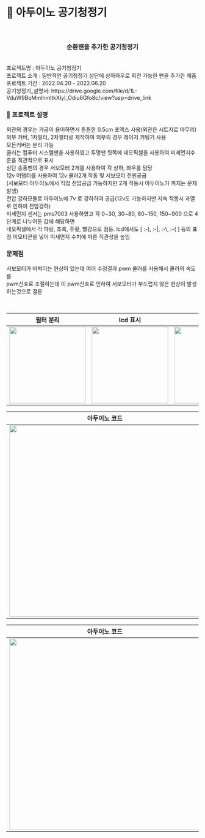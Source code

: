 # 🔭 아두이노 공기청정기
<div  align="center">

</div>
</br>
<h3 align="center">순환팬을 추가한 공기청정기 </h3> </br>
프로젝트명 : 아두이노 공기청정기</br>
프로젝트 소개 : 일반적인 공기청정기 상단에 상하좌우로 회전 가능한 팬을 추가한 제품</br>
프로젝트 기간 : 2022.04.20 - 2022.06.20</br>
공기청정기_설명서: https://drive.google.com/file/d/1L-VduW9BoMmlhmltkXlyI_Odiu6Gfo8c/view?usp=drive_link
</br>


### 🤔 프로젝트 설명
<div>
외관의 경우는 가공이 용이하면서 튼튼한 0.5cm 포맥스 사용(외관은 시트지로 마무리)</br>
외부 커버, 1차필터, 2차필터로 제작하여 외부의 경우 레이저 커팅기 사용</br>
모든커버는 분리 가능</br>
쿨러는 컴퓨터 시스템팬을 사용하였고 투명팬 뒷쪽에 네오픽셀을 사용하여 미세먼지수준을 직관적으로 표시</br>
상단 송풍팬의 경우 서보모터 2개를 사용하여 각 상하, 좌우를 담당</br>
12v 어뎁터를 사용하여 12v 쿨러2개 작동 및 서보모터 전원공급</br>
(서보모터 아두이노에서 직접 전압공급 가능하지만 2개 작동시 아두이노가 꺼지는 문제 발생)</br>
전압 강하모듈로 아두이노에 7v 로 강하하여 공급(12v도 가능하지만 지속 작동시 과열로 인하여 전압강하)</br>
미세먼지 센서는 pms7003 사용하였고 각 0~30, 30~80, 80~150, 150~900 으로 4단계로 나누어둔 값에 해당하면 </br>
네오픽셀에서 각 파랑, 초록, 주황, 빨강으로 점등. 
  lcd에서도 [ :-), :-|, :-\, :-( ] 등의 표정 이모티콘을 넣어 미세먼지 수치에 따른 직관성을 높임</br>

###  문제점
서보모터가 버벅이는 현상이 있는데 여러 수정결과 pwm 쿨러를 사용해서 쿨러의 속도를 </br>
  pwm신호로 조절하는데 이 pwm신호로 인하여 서보모터가 부드럽지 않은 현상이 발생하는것으로 결론
</div>
</br>





| 필터 분리 | lcd 표시 | 작동모습 |
| --- | --- | --- | 
| <img src = "https://github.com/sodalitz/arduino/assets/131415789/92a789ca-4790-48a0-9041-4762e80aa695"  width="200px" height="200"></a>  | <img src = "https://github.com/sodalitz/arduino/assets/131415789/80ba6a16-2a43-4540-aeca-f19816062933"  width="200px" height="200"></a>  | <img src = "https://github.com/sodalitz/arduino/assets/131415789/ee1bd25b-db58-48a9-81a5-9f082b10e214"  width="200px" height="200"></a>  | 


| 아두이노 코드 | 아두이노 코드 |
| --- | --- | 
| <img src = "https://github.com/sodalitz/arduino/assets/131415789/76725257-b840-478c-9636-9da4a598bf42"  width="500px" height="500"></a>  | <img src = "https://github.com/sodalitz/arduino/assets/131415789/35500a7d-4cc5-4cd7-a2df-6d3ed903c198"  width="500px" height="500"></a>  | 


| 아두이노 코드 | 아두이노 코드 |
| --- | --- | 
| <img src = "https://github.com/sodalitz/arduino/assets/131415789/78fee956-4a57-4262-a80a-9d9a1e47730c" width="500px" height="500"></a>  | <img src = "https://github.com/sodalitz/arduino/assets/131415789/d2f66555-1072-4dd8-892e-4def9d22e47e"  width="500px" height="500"></a>  | 


<br />




</br>
